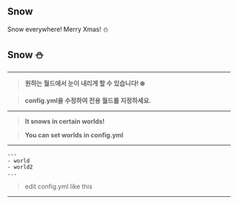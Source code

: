 ## Snow
Snow everywhere! Merry Xmas! :snowman:

## Snow :snowman:
* * *
> **원하는 월드에서 눈이 내리게 할 수 있습니다! :snowflake:**

> **config.yml을 수정하여 전용 월드를 지정하세요.**
* * *
> **It snows in certain worlds!**

> **You can set worlds in config.yml**
* * *
```
---
- world
- world2
...
```
> edit config.yml like this
* * *
